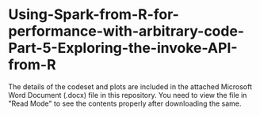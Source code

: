 # Using-Spark-from-R-for-performance-with-arbitrary-code-Part-5-Exploring-the-invoke-API-from-R

The details of the codeset and plots are included in the attached Microsoft Word Document (.docx) file in this repository. 
You need to view the file in "Read Mode" to see the contents properly after downloading the same.
